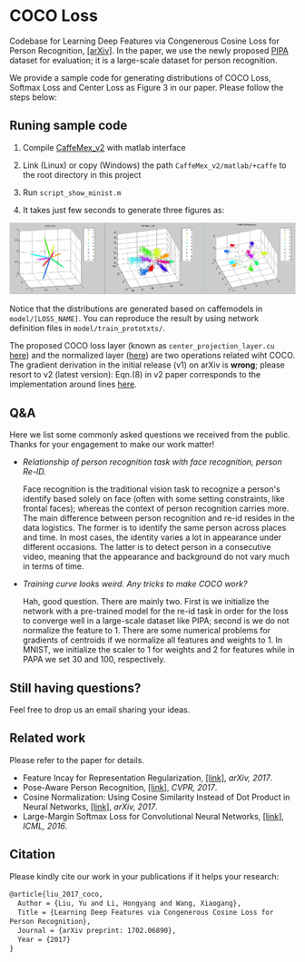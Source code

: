 # COCO Loss

Codebase for Learning Deep Features via Congenerous Cosine Loss for Person Recognition, [[arXiv]](https://arxiv.org/abs/1702.06890). In the paper, we use the newly proposed [PIPA](https://people.eecs.berkeley.edu/~nzhang/piper.html) dataset for evaluation; it is a large-scale dataset for person recognition. 

We provide a sample code for generating distributions of COCO Loss, Softmax Loss and Center Loss as Figure 3 in our paper. Please follow the steps below:

## Runing sample code

1. Compile [CaffeMex_v2](https://github.com/sciencefans/CaffeMex_v2/) with matlab interface 

2. Link (Linux) or copy (Windows) the path `CaffeMex_v2/matlab/+caffe` to the root directory in this project

3. Run `script_show_minist.m`

4. It takes just few seconds to generate three figures as:

![](output_sample.jpg)

Notice that the distributions are generated based on caffemodels in `model/[LOSS_NAME]`. You can reproduce the result by using network definition files in `model/train_prototxts/`.


The proposed COCO loss layer (known as `center_projection_layer.cu` [here](https://github.com/sciencefans/CaffeMex_v2/blob/master/src/caffe/layers/center_projection_layer.cu)) and the normalized layer ([here](https://github.com/sciencefans/CaffeMex_v2/blob/master/src/caffe/layers/normalize_layer.cu)) are two operations related wiht COCO. The gradient derivation in the initial release (v1) on arXiv is **wrong**; please resort to v2 (latest version): Eqn.(8) in v2 paper corresponds to the implementation around lines [here](https://github.com/sciencefans/CaffeMex_v2/blob/master/src/caffe/layers/normalize_layer.cpp#L55).

## Q&A

Here we list some commonly asked questions we received from the public. Thanks for your engagement to make our work matter!

- *Relationship of person recognition task with face recognition, person Re-ID.*

	Face recognition is the traditional vision task to recognize a person's identify based solely on face (often with some setting constraints, like frontal faces); whereas the context of person recognition carries more. The main difference between person recognition and re-id resides in the data logistics. The former is to identify the same person across places and time. In most cases, the identity varies a lot in appearance under different occasions. The latter is to detect person in a consecutive video, meaning that the appearance and background do not vary much in terms of time.

- *Training curve looks weird. Any tricks to make COCO work?*

	Hah, good question. There are mainly two. First is we initialize the network with a pre-trained model for the re-id task in order for the loss to converge well in a large-scale dataset like PIPA; second is we do not normalize the feature to 1. There are some numerical problems for gradients of centroids if we  normalize all features and weights to 1. In MNIST, we initialize the scaler to 1 for weights and 2 for features while in PAPA we set 30 and 100, respectively.

<!-- - *Why do you not release the whole codebase for the person recognition pipeline?*
	
	Good quetion the second. There are many side things you need to take care of: pretrain the models, crop patches, alignment, score merging from regions, etc. So we just skip this part. -->

## Still having questions?

Feel free to drop us an email sharing your ideas.

## Related work

Please refer to the paper for details.

- Feature Incay for Representation Regularization, [[link]](https://arxiv.org/abs/1705.10284), *arXiv, 2017*.
- Pose-Aware Person Recognition, [[link]](https://arxiv.org/pdf/1705.10120.pdf), *CVPR, 2017*.
- Cosine Normalization: Using Cosine Similarity Instead of Dot Product in Neural Networks, [[link]](https://arxiv.org/abs/1702.05870), *arXiv, 2017*.
- Large-Margin Softmax Loss for Convolutional Neural Networks, [[link]](http://jmlr.org/proceedings/papers/v48/liud16.pdf), *ICML, 2016*.

## Citation
Please kindly cite our work in your publications if it helps your research:

    @article{liu_2017_coco,
      Author = {Liu, Yu and Li, Hongyang and Wang, Xiaogang},
      Title = {Learning Deep Features via Congenerous Cosine Loss for Person Recognition},
	  Journal = {arXiv preprint: 1702.06890},
	  Year = {2017}
    }
